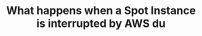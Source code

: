 ---
layout: all-exams
title: "What happens when a Spot Instance is interrupted by AWS du"
blurb: "If your Spot Instance is interrupted in the first hour, you won't be charged for it."
quid: 91
---